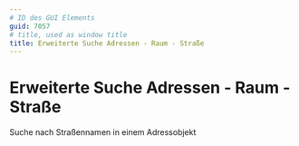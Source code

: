 ```yaml
---
# ID des GUI Elements
guid: 7057
# title, used as window title
title: Erweiterte Suche Adressen - Raum - Straße
---
```


# Erweiterte Suche Adressen - Raum - Straße

Suche nach Straßennamen in einem Adressobjekt

